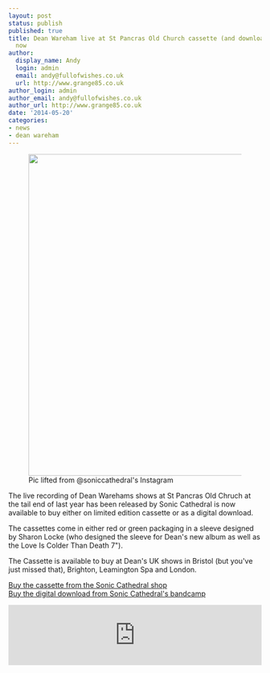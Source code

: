 ```yaml
---
layout: post
status: publish
published: true
title: Dean Wareham live at St Pancras Old Church cassette (and download) available
  now
author:
  display_name: Andy
  login: admin
  email: andy@fullofwishes.co.uk
  url: http://www.grange85.co.uk
author_login: admin
author_email: andy@fullofwishes.co.uk
author_url: http://www.grange85.co.uk
date: '2014-05-20'
categories:
- news
- dean wareham
---
```

<p><figure class="caption aligncenter"><img src="https://media.fullofwishes.co.uk/05-dean_wareham/pictures/dean-wareham-live-at-st-pancras-cassettes.jpg" width="640" height="640" class /><figcaption class="caption-text"> Pic lifted from @soniccathedral's Instagram</figcaption></figure>
The live recording of Dean Warehams shows at St Pancras Old Chruch at the tail end of last year has been released by Sonic Cathedral is now available to buy either on limited edition cassette or as a digital download.</p>
<p>The cassettes come in either red or green packaging in a sleeve designed by Sharon Locke (who designed the sleeve for Dean's new album as well as the Love Is Colder Than Death 7").</p>
<p>The Cassette is available to buy at Dean's UK shows in Bristol (but you've just missed that), Brighton, Leamington Spa and London.</p>
<p><a href="http://soniccathedral.bigcartel.com/product/scr076-dean-wareham-live-at-st-pancras-old-church-mc">Buy the cassette from the Sonic Cathedral shop</a><br />
<a href="https://soniccathedral.bandcamp.com/album/live-at-st-pancras-old-church-london-december-2013-2">Buy the digital download from Sonic Cathedral's bandcamp</a></p>
<p><iframe style="border: 0; width: 100%; height: 120px;" src="https://bandcamp.com/EmbeddedPlayer/album=1608301513/size=large/bgcol=ffffff/linkcol=0687f5/tracklist=false/artwork=small/transparent=true/" seamless><a href="http://soniccathedral.bandcamp.com/album/live-at-st-pancras-old-church-london-december-2013-2">Live At St Pancras Old Church London December 2013 by Dean Wareham</a></iframe></p>
